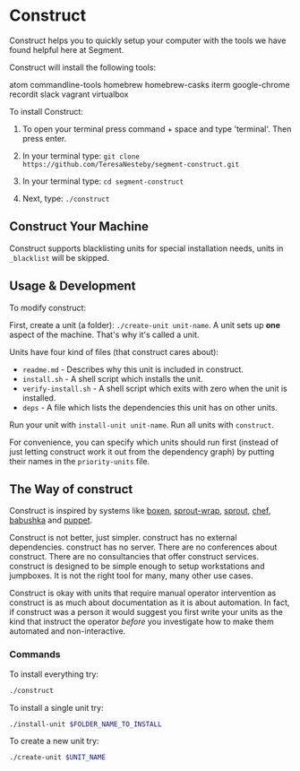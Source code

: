 # Construct

Construct helps you to quickly setup your computer with the tools we have found helpful here at Segment.

Construct will install the following tools:  

  atom
  commandline-tools
  homebrew
  homebrew-casks
  iterm
  google-chrome
  recordit
  slack
  vagrant
  virtualbox


To install Construct:

  1.  To open your terminal press command + space and type 'terminal'.  Then press enter.

  2.  In your terminal type:
    `git clone https://github.com/TeresaNesteby/segment-construct.git`

  3.  In your terminal type:
    `cd segment-construct`

  4.  Next, type:
    `./construct`


## Construct Your Machine

Construct supports blacklisting units for special installation needs, units in `_blacklist` will be skipped.

## Usage & Development

To modify construct:

First, create a unit (a folder): `./create-unit unit-name`. A unit
sets up **one** aspect of the machine. That's why it's called a unit.

Units have four kind of files (that construct cares about):

* `readme.md` - Describes why this unit is included in construct.
* `install.sh` - A shell script which installs the unit.
* `verify-install.sh` - A shell script which exits with zero when the unit is installed.
* `deps` - A file which lists the dependencies this unit has on other units.

Run your unit with `install-unit unit-name`. Run all units with `construct`.

For convenience, you can specify which units should run first (instead of
just letting construct work it out from the dependency graph) by putting their
names in the `priority-units` file.

## The Way of construct

Construct is inspired by systems like [boxen], [sprout-wrap], [sprout], [chef],
[babushka] and [puppet].

Construct is not better, just simpler. construct has no external dependencies. construct
has no server. There are no conferences about construct. There are no consultancies
that offer construct services. construct is designed to be simple enough to setup workstations and jumpboxes. It is not the right tool for many, many other use cases.

Construct is okay with units that require manual operator intervention as construct is
as much about documentation as it is about automation. In fact, if construct was a
person it would suggest you first write your units as the kind that instruct the
operator _before_ you investigate how to make them automated and non-interactive.

[boxen]: http://boxen.github.com
[sprout-wrap]: https://github.com/pivotal-sprout/sprout-wrap
[sprout]: https://github.com/pivotal-sprout/sprout
[babushka]: http://babushka.me
[chef]: http://www.opscode.com/chef
[puppet]: http://puppetlabs.com


### Commands


To install everything try:

``` bash
./construct
```

To install a single unit try:

``` bash
./install-unit $FOLDER_NAME_TO_INSTALL
```

To create a new unit try:

``` bash
./create-unit $UNIT_NAME
```
